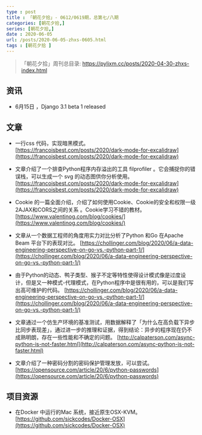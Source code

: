 ```yaml
---
type : post
title : 「朝花夕拾」- 0612/0619期，总第七/八期
categories: [朝花夕拾,] 
series: [朝花夕拾,]
date : 2020-06-05
url: /posts/2020-06-05-zhxs-0605.html 
tags : [朝花夕拾 ]
---
```



> 「朝花夕拾」周刊总目录: https://pylixm.cc/posts/2020-04-30-zhxs-index.html

## 资讯 

- 6月15日 ，Django 3.1 beta 1 released

## 文章 

- 一行css 代码，实现暗黑模式。
[https://francoisbest.com/posts/2020/dark-mode-for-excalidraw](https://francoisbest.com/posts/2020/dark-mode-for-excalidraw)

- 文章介绍了一个排查Python程序内存溢出的工具 filprofiler 。它会捕捉你的错误栈，可以生成一个 svg 的动态图供你分析使用。
[https://francoisbest.com/posts/2020/dark-mode-for-excalidraw](https://francoisbest.com/posts/2020/dark-mode-for-excalidraw)

- Cookie 的一篇全面介绍，介绍了如何使用Cookie、Cookie的安全和权限一级2AJAX和CORS之间的关系 。Cookie学习不错的教材。
[https://www.valentinog.com/blog/cookies/](https://www.valentinog.com/blog/cookies/)


- 文章从一个数据工程师的角度用实力对比分析了Python 和Go 在Apache Beam 平台下的表现对比。
[https://chollinger.com/blog/2020/06/a-data-engineering-perspective-on-go-vs.-python-part-1/](https://chollinger.com/blog/2020/06/a-data-engineering-perspective-on-go-vs.-python-part-1/)

- 由于Python的动态、鸭子类型、猴子不定等特性使得设计模式像是过度设计，但是又一种模式-代理模式，在Python程序中是很有用的，可以是我们写出高可维护的代码。
[https://chollinger.com/blog/2020/06/a-data-engineering-perspective-on-go-vs.-python-part-1/](https://chollinger.com/blog/2020/06/a-data-engineering-perspective-on-go-vs.-python-part-1/)

-  文章通过一个仿生产环境的基准测试，用数据解释了「为什么在高负载下异步比同步表现差」，通过进一步的推理和证据，得到结论：异步的程序现在仍不成熟明朗，存在一些性能和不确定的问题。
[http://calpaterson.com/async-python-is-not-faster.html](http://calpaterson.com/async-python-is-not-faster.html)

- 文章介绍了一种密码分割的密码保护管理发放，可以尝试。
[https://opensource.com/article/20/6/python-passwords](https://opensource.com/article/20/6/python-passwords)

## 项目资源 

- 在Docker 中运行的Mac 系统，接近原生OSX-KVM。
[https://github.com/sickcodes/Docker-OSX](https://github.com/sickcodes/Docker-OSX)